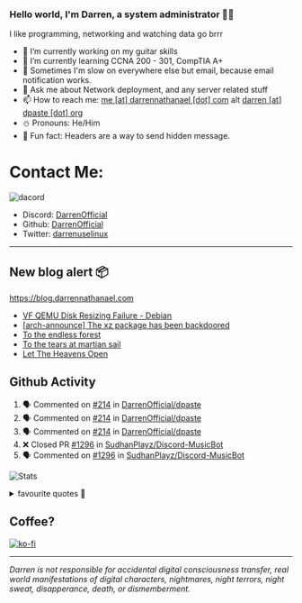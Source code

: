 ### Hello world, I'm Darren, a system administrator 👨‍💻
I like programming, networking and watching data go brrr


- 🔭 I’m currently working on my guitar skills
- 🌴 I’m currently learning CCNA 200 - 301, CompTIA A+ 
- 🚀 Sometimes I'm slow on everywhere else but email, because email notification works.
- 💬 Ask me about Network deployment, and any server related stuff 
- 📫 How to reach me: [me [at] darrennathanael [dot] com](mailto:me@darrennathanael.com) alt [darren [at] dpaste [dot] org](mailto:darren@dpaste.org)
- ⛄️ Pronouns: He/Him
- 🍪 Fun fact: Headers are a way to send hidden message.

# Contact Me:

![dacord](https://discord.c99.nl/widget/theme-4/508296903960821771.png)

- Discord: [DarrenOfficial](https://discord.darrennathanael.com)
- Github: [DarrenOfficial](https://github.com/DarrenOfficial)
- Twitter: [darrenuselinux](https://twitter.com/darrenuselinux)


---
## New blog alert 📦
https://blog.darrennathanael.com
<!-- BLOG-POST-LIST:START -->
- [VF QEMU Disk Resizing Failure - Debian](https://blog.darrennathanael.com/posts/vf-qemu-disk/)
- [[arch-announce] The xz package has been backdoored](https://blog.darrennathanael.com/posts/xz-package-backdoored/)
- [To the endless forest](https://blog.darrennathanael.com/posts/to-the-endless-forest/)
- [To the tears at martian sail](https://blog.darrennathanael.com/posts/to-the-tears-at-martian-sail/)
- [Let The Heavens Open](https://blog.darrennathanael.com/posts/let-the-heavens-open/)
<!-- BLOG-POST-LIST:END -->

## Github Activity
<!--START_SECTION:activity-->
1. 🗣 Commented on [#214](https://github.com/DarrenOfficial/dpaste/issues/214#issuecomment-2092063411) in [DarrenOfficial/dpaste](https://github.com/DarrenOfficial/dpaste)
2. 🗣 Commented on [#214](https://github.com/DarrenOfficial/dpaste/issues/214#issuecomment-2091088487) in [DarrenOfficial/dpaste](https://github.com/DarrenOfficial/dpaste)
3. 🗣 Commented on [#214](https://github.com/DarrenOfficial/dpaste/issues/214#issuecomment-2083844652) in [DarrenOfficial/dpaste](https://github.com/DarrenOfficial/dpaste)
4. ❌ Closed PR [#1296](https://github.com/SudhanPlayz/Discord-MusicBot/pull/1296) in [SudhanPlayz/Discord-MusicBot](https://github.com/SudhanPlayz/Discord-MusicBot)
5. 🗣 Commented on [#1296](https://github.com/SudhanPlayz/Discord-MusicBot/pull/1296#issuecomment-2079529613) in [SudhanPlayz/Discord-MusicBot](https://github.com/SudhanPlayz/Discord-MusicBot)
<!--END_SECTION:activity-->


![Stats](https://github-readme-stats.vercel.app/api?username=DarrenOfficial&layout=compact&hide_border=true&hide_title=true&count_private=true&include_all_commits=true&show_icons=true&bg_color=00000000&text_color=c3c6ce&icon_color=4e64f7)


<details>
<summary>favourite quotes 🍻</summary>
<br>
<i>"Always trust what others say or write without ever questioning them. Especially their code."</i> -Albert Einstein
<br><br>
  <i>"If she this easy, then she prolly got a diseasy"</i> -Dr Martin Luther King
  <br><br>
  <i>"If a woman is giving you what you want, it is deception."</i> -Sun Tzu, Art of War
</details>


## Coffee?

[![ko-fi](https://ko-fi.com/img/githubbutton_sm.svg)](https://ko-fi.com/R6R1311CB)

---

_Darren is not responsible for accidental digital consciousness transfer, real world manifestations of digital characters, nightmares, night terrors, night sweat, disapperance, death, or dismemberment._
